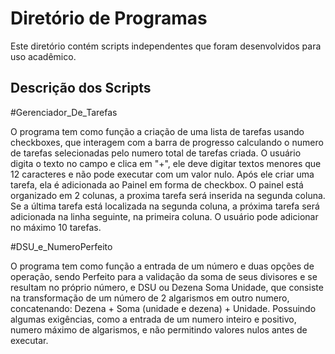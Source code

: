 # Diretório de Programas

Este diretório contém scripts independentes que foram desenvolvidos para uso acadêmico.

## Descrição dos Scripts


#Gerenciador_De_Tarefas

O programa tem como função a criação de uma lista de tarefas usando checkboxes, que interagem com a barra de progresso calculando o numero de tarefas selecionadas pelo numero total de tarefas criada.
O usuário digita o texto no campo e clica em "+", ele deve digitar textos menores que 12 caracteres e não pode executar com um valor nulo.
Após ele criar uma tarefa, ela é adicionada ao Painel em forma de checkbox. O painel está organizado em 2 colunas, a proxima tarefa será inserida na segunda coluna. 
Se a última tarefa está localizada na segunda coluna, a próxima tarefa será adicionada na linha seguinte, na primeira coluna. O usuário pode adicionar no máximo 10 tarefas.

#DSU_e_NumeroPerfeito

O programa tem como função a entrada de um número e duas opções de operação, sendo Perfeito para a validação da soma de seus divisores e se resultam no próprio número, e DSU ou Dezena Soma Unidade, que consiste na transformação de um número de 2 algarismos em outro numero, concatenando: Dezena + Soma (unidade e dezena) + Unidade.
Possuindo algumas exigências, como a entrada de um numero inteiro e positivo, numero máximo de algarismos, e não permitindo valores nulos antes de executar. 
